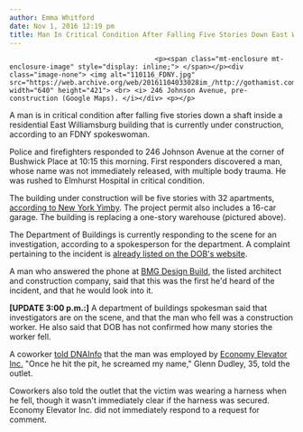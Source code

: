 ```yaml
---
author: Emma Whitford
date: Nov 1, 2016 12:19 pm
title: Man In Critical Condition After Falling Five Stories Down East Williamsburg Apartment Shaft
---
```


	
										<p><span class="mt-enclosure mt-enclosure-image" style="display: inline;"> </span></p><div class="image-none"> <img alt="110116_FDNY.jpg" src="https://web.archive.org/web/20161104033028im_/http://gothamist.com/attachments/nyc_ewhitford/110116_FDNY.jpg" width="640" height="421"> <br> <i> 246 Johnson Avenue, pre-construction (Google Maps). </i></div> <p></p>

<p>A man is in critical condition after falling five stories down a shaft inside a residential East Williamsburg building that is currently under construction, according to an FDNY spokeswoman.</p>

<p>Police and firefighters responded to 246 Johnson Avenue at the corner of Bushwick Place at 10:15 this morning. First responders discovered a man, whose name was not immediately released, with multiple body trauma. He was rushed to Elmhurst Hospital in critical condition. </p>

<p>The building under construction will be five stories with 32 apartments, <a href="https://web.archive.org/web/20161104033028/http://newyorkyimby.com/2014/10/permits-filed-246-johnson-avenue-east-williamsburg.html">according to New York Yimby</a>. The project permit also includes a 16-car garage. The building is replacing a one-story warehouse (pictured above). </p>

<p>The Department of Buildings is currently responding to the scene for an investigation, according to a spokesperson for the department. A complaint pertaining to the incident is <a href="https://web.archive.org/web/20161104033028/http://a810-bisweb.nyc.gov/bisweb/OverviewForComplaintServlet?requestid=2&amp;vlcompdetlkey=0002047749">already listed on the DOB&apos;s website</a>. </p>

<p>A man who answered the phone at <a href="https://web.archive.org/web/20161104033028/http://www.bmgdesignbuild.com/">BMG Design Build</a>, the listed architect and construction company, said that this was the first he&apos;d heard of the incident, and that he would look into it.</p>

<p><strong>[UPDATE 3:00 p.m.:]</strong> A department of buildings spokesman said that investigators are on the scene, and that the man who fell was a construction worker. He also said that DOB has not confirmed how many stories the worker fell.</p>

<p>A coworker <a href="https://web.archive.org/web/20161104033028/https://www.dnainfo.com/new-york/20161101/east-williamsburg/fall-johnson-avenue-shaft-dob">told DNAInfo</a> that the man was employed by <a href="https://web.archive.org/web/20161104033028/http://www.economyelevatorinc.com/">Economy Elevator Inc.</a> &quot;Once he hit the pit, he screamed my name,&quot; Glenn Dudley, 35, told the outlet. </p>

<p>Coworkers also told the outlet that the victim was wearing a harness when he fell, though it wasn&apos;t immediately clear if the harness was secured. Economy Elevator Inc. did not immediately respond to a request for comment. </p>					
										
									
				